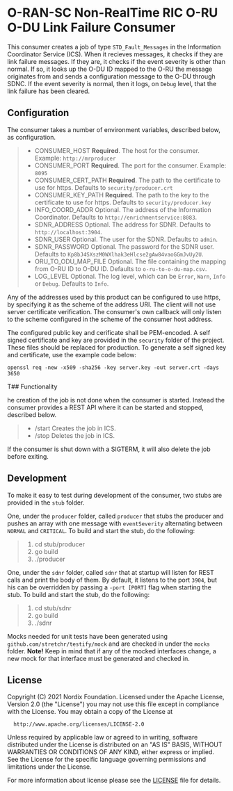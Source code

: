 # O-RAN-SC Non-RealTime RIC O-RU O-DU Link Failure Consumer

This consumer creates a job of type `STD_Fault_Messages` in the Information Coordinator Service (ICS). When it recieves messages, it checks if they are link failure messages. If they are, it checks if the event severity is other than normal. If so, it looks up the O-DU ID mapped to the O-RU the message originates from and sends a configuration message to the O-DU through SDNC. If the event severity is normal, then it logs, on `Debug` level, that the link failure has been cleared.

## Configuration

The consumer takes a number of environment variables, described below, as configuration.

>- CONSUMER_HOST        **Required**. The host for the consumer.                                   Example: `http://mrproducer`
>- CONSUMER_PORT        **Required**. The port for the consumer.                                   Example: `8095`
>- CONSUMER_CERT_PATH   **Required**. The path to the certificate to use for https.                Defaults to `security/producer.crt`
>- CONSUMER_KEY_PATH    **Required**. The path to the key to the certificate to use for https.     Defaults to `security/producer.key`
>- INFO_COORD_ADDR      Optional. The address of the Information Coordinator.                      Defaults to `http://enrichmentservice:8083`.
>- SDNR_ADDRESS         Optional. The address for SDNR.                                            Defaults to `http://localhost:3904`.
>- SDNR_USER            Optional. The user for the SDNR.                                           Defaults to `admin`.
>- SDNR_PASSWORD        Optional. The password for the SDNR user.                                  Defaults to `Kp8bJ4SXszM0WXlhak3eHlcse2gAw84vaoGGmJvUy2U`.
>- ORU_TO_ODU_MAP_FILE  Optional. The file containing the mapping from O-RU ID to O-DU ID.         Defaults to `o-ru-to-o-du-map.csv`.
>- LOG_LEVEL            Optional. The log level, which can be `Error`, `Warn`, `Info` or `Debug`.  Defaults to `Info`.

Any of the addresses used by this product can be configured to use https, by specifying it as the scheme of the address URI. The client will not use server certificate verification. The consumer's own callback will only listen to the scheme configured in the scheme of the consumer host address.

The configured public key and cerificate shall be PEM-encoded. A self signed certificate and key are provided in the `security` folder of the project. These files should be replaced for production. To generate a self signed key and certificate, use the example code below:

    openssl req -new -x509 -sha256 -key server.key -out server.crt -days 3650

T## Functionality

he creation of the job is not done when the consumer is started. Instead the consumer provides a REST API where it can be started and stopped, described below.

>- /start  Creates the job in ICS.
>- /stop   Deletes the job in ICS.

If the consumer is shut down with a SIGTERM, it will also delete the job before exiting.

## Development

To make it easy to test during development of the consumer, two stubs are provided in the `stub` folder.

One, under the `producer` folder, called `producer` that stubs the producer and pushes an array with one message with `eventSeverity` alternating between `NORMAL` and `CRITICAL`. To build and start the stub, do the following:
>1. cd stub/producer
>2. go build
>3. ./producer

One, under the `sdnr` folder, called `sdnr` that at startup will listen for REST calls and print the body of them. By default, it listens to the port `3904`, but his can be overridden by passing a `-port [PORT]` flag when starting the stub. To build and start the stub, do the following:
>1. cd stub/sdnr
>2. go build
>3. ./sdnr

Mocks needed for unit tests have been generated using `github.com/stretchr/testify/mock` and are checked in under the `mocks` folder. **Note!** Keep in mind that if any of the mocked interfaces change, a new mock for that interface must be generated and checked in.

## License

Copyright (C) 2021 Nordix Foundation.
Licensed under the Apache License, Version 2.0 (the "License")
you may not use this file except in compliance with the License.
You may obtain a copy of the License at

      http://www.apache.org/licenses/LICENSE-2.0

Unless required by applicable law or agreed to in writing, software
distributed under the License is distributed on an "AS IS" BASIS,
WITHOUT WARRANTIES OR CONDITIONS OF ANY KIND, either express or implied.
See the License for the specific language governing permissions and
limitations under the License.

For more information about license please see the [LICENSE](LICENSE.txt) file for details.

